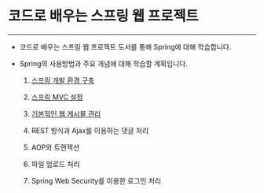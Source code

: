 # 코드로 배우는 스프링 웹 프로젝트
---
* 코드로 배우는 스프링 웹 프로젝트 도서를 통해 Spring에 대해 학습합니다.
* Spring의 사용방법과 주요 개념에 대해 학습할 계획입니다.

    1. [스프링 개발 환경 구축](/Spring/코드로%20배우는%20스프링%20웹%20프로젝트/1.%20스프링_개발_환경_구축.md)

    2. [스프링 MVC 설정](/Spring/코드로%20배우는%20스프링%20웹%20프로젝트/2.%20스프링_MVC_설정.md)

    3. [기본적인 웹 게시물 관리](/Spring/코드로%20배우는%20스프링%20웹%20프로젝트/3.%20기본적인_웹_게시물_관리.md)

    4. REST 방식과 Ajax를 이용하는 댓글 처리

    5. AOP와 트랜잭션

    6. 파일 업로드 처리

    7. Spring Web Security를 이용한 로그인 처리